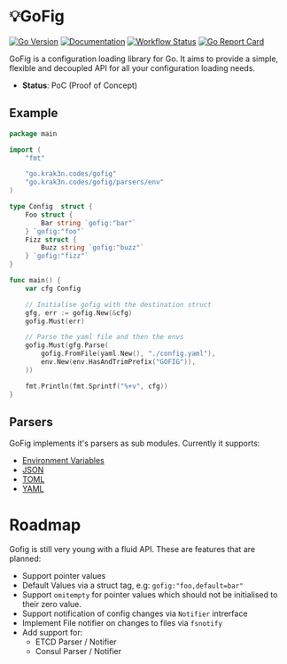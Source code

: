 # 💡GoFig

[![Go Version][goversion-image]][goversion-url]
[![Documentation][doc-image]][doc-url]
[![Workflow Status][workflow-image]][workflow-url]
[![Go Report Card][report-image]][report-url]

GoFig is a configuration loading library for Go. It aims to provide a simple, flexible and
decoupled API for all your configuration loading needs.

* **Status**: PoC (Proof of Concept)

## Example

``` go
package main

import (
	"fmt"

	"go.krak3n.codes/gofig"
	"go.krak3n.codes/gofig/parsers/env"
)

type Config  struct {
	Foo struct {
		Bar string `gofig:"bar"`
	} `gofig:"foo"`
	Fizz struct {
		Buzz string `gofig:"buzz"`
	} `gofig:"fizz"`
}

func main() {
	var cfg Config

	// Initialise gofig with the destination struct
	gfg, err := gofig.New(&cfg)
	gofig.Must(err)

	// Parse the yaml file and then the envs
	gofig.Must(gfg.Parse(
		gofig.FromFile(yaml.New(), "./config.yaml"),
		env.New(env.HasAndTrimPrefix("GOFIG")),
	))

	fmt.Println(fmt.Sprintf("%+v", cfg))
}
```

## Parsers

GoFig implements it's parsers as sub modules. Currently it supports:

* [Environment Variables][env-url]
* [JSON][json-url]
* [TOML][toml-url]
* [YAML][yaml-url]

# Roadmap

Gofig is still very young with a fluid API. These are features that are planned:

* Support pointer values
* Default Values via a struct tag, e.g: `gofig:"foo,default=bar"`
* Support `omitempty` for pointer values which should not be initialised to their zero value.
* Support notification of config changes via `Notifier` intrerface
* Implement File notifier on changes to files via `fsnotify`
* Add support for:
  * ETCD Parser / Notifier
  * Consul Parser / Notifier

[workflow-image]: https://img.shields.io/github/workflow/status/krak3n/gofig/GoFig?style=flat&logo=github&logoColor=white&label=Workflow
[workflow-url]: https://github.com/krak3n/gofig/actions?query=workflow%3AGoFig
[goversion-image]: https://img.shields.io/badge/Go-1.13+-00ADD8.svg?style=flat&logo=go&logoColor=white
[goversion-url]: https://golang.org/
[doc-image]: https://img.shields.io/badge/Documentation-pkg.go.dev-00ADD8.svg?style=flat&logo=go&logoColor=white
[doc-url]: https://pkg.go.dev/go.krak3n.codes/gofig
[report-image]: https://goreportcard.com/badge/github.com/krak3n/gofig?style=flat-square
[report-url]: https://goreportcard.com/report/github.com/krak3n/gofig
[env-url]: ./parsers/env
[json-url]: ./parsers/json
[toml-url]: ./parsers/toml
[yaml-url]: ./parsers/yaml
